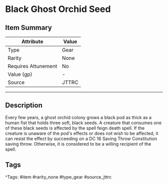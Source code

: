# Black Ghost Orchid Seed

## Item Summary

| Attribute            | Value                        |
|----------------------|------------------------------|
| Type                 | Gear |
| Rarity               | None             |
| Requires Attunement  | No                |
| Value (gp)           | -    |
| Source               | JTTRC |

---

## Description

Every few years, a ghost orchid colony grows a black pod as thick as a human fist that holds three soft, black seeds. A creature that consumes one of these black seeds is affected by the spell feign death spell. If the creature is unaware of the pod's effects or does not wish to be affected, it can resist the effect by succeeding on a DC 16 Saving Throw Constitution saving throw. Otherwise, it is considered to be a willing recipient of the spell.

## Tags

^Tags: #item #rarity_none #type_gear #source_jttrc